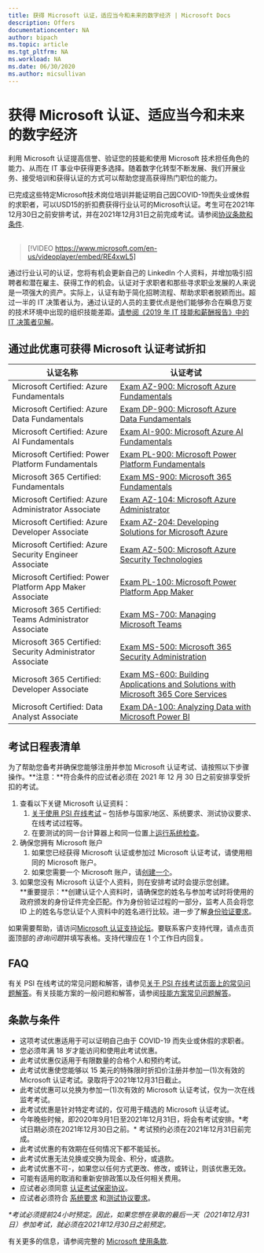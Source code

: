 ```yaml
---
title: 获得 Microsoft 认证，适应当今和未来的数字经济 | Microsoft Docs
description: Offers 
documentationcenter: NA 
author: bipach
ms.topic: article
ms.tgt_pltfrm: NA
ms.workload: NA
ms.date: 06/30/2020
ms.author: micsullivan
---
```

# 获得 Microsoft 认证、适应当今和未来的数字经济

利用 Microsoft 认证提高信誉、验证您的技能和使用 Microsoft 技术担任角色的能力、从而在 IT 事业中获得更多选择。随着数字化转型不断发展、我们开展业务、接受培训和获得认证的方式可以帮助您提高获得热门职位的能力。

已完成这些特定Microsoft技术岗位培训并能证明自己因COVID-19而失业或休假的求职者，可以USD15的折扣费获得行业认可的Microsoft认证。考生可在2021年12月30日之前安排考试，并在2021年12月31日之前完成考试。请参阅[协议条款和条件](#terms-conditions).
<br/>
<br/>

> [!VIDEO https://www.microsoft.com/en-us/videoplayer/embed/RE4xwL5]

通过行业认可的认证，您将有机会更新自己的 LinkedIn 个人资料，并增加吸引招聘者和潜在雇主、获得工作的机会。认证对于求职者和那些寻求职业发展的人来说是一项强大的资产。实际上，认证有助于简化招聘流程、帮助求职者脱颖而出。超过一半的 IT 决策者认为，通过认证的人员的主要优点是他们能够弥合在瞬息万变的技术环境中出现的组织技能差距。[请参阅《2019 年 IT 技能和薪酬报告》中的 IT 决策者见解](#terms-conditions)。

## 通过此优惠可获得 Microsoft 认证考试折扣

|认证名称|认证考试|
|-|-|
|Microsoft Certified: Azure Fundamentals|[Exam AZ-900: Microsoft Azure Fundamentals](/learn/certifications/exams/az-900)|
|Microsoft Certified: Azure Data Fundamentals|[Exam DP-900: Microsoft Azure Data Fundamentals](/learn/certifications/exams/dp-900)|
|Microsoft Certified: Azure AI Fundamentals|[Exam AI-900: Microsoft Azure AI Fundamentals](/learn/certifications/exams/ai-900)|
|Microsoft Certified: Power Platform Fundamentals|[Exam PL-900: Microsoft Power Platform Fundamentals](/learn/certifications/exams/pl-900)|
|Microsoft 365 Certified: Fundamentals|[Exam MS-900: Microsoft 365 Fundamentals](/learn/certifications/exams/ms-900)|
|Microsoft Certified: Azure Administrator Associate|[Exam AZ-104: Microsoft Azure Administrator](/learn/certifications/exams/az-104)|
|Microsoft Certified: Azure Developer Associate|[Exam AZ-204: Developing Solutions for Microsoft Azure](/learn/certifications/exams/az-204)|
|Microsoft Certified: Azure Security Engineer Associate|[Exam AZ-500: Microsoft Azure Security Technologies](/learn/certifications/exams/az-500)|
|Microsoft Certified: Power Platform App Maker Associate|[Exam PL-100: Microsoft Power Platform App Maker](/learn/certifications/exams/pl-100)|
|Microsoft 365 Certified: Teams Administrator Associate|[Exam MS-700: Managing Microsoft Teams](/learn/certifications/exams/ms-700)|
|Microsoft 365 Certified: Security Administrator Associate|[Exam MS-500: Microsoft 365 Security Administration](/learn/certifications/exams/ms-500)|
|Microsoft 365 Certified: Developer Associate|[Exam MS-600: Building Applications and Solutions with Microsoft 365 Core Services](/learn/certifications/exams/ms-600)|
|Microsoft Certified: Data Analyst Associate|[Exam DA-100: Analyzing Data with Microsoft Power BI](/learn/certifications/exams/da-100)|

## 考试日程表清单

为了帮助您备考并确保您能够注册并参加 Microsoft 认证考试、请按照以下步骤操作。**注意：**符合条件的应试者必须在 2021 年 12 月 30 日之前安排享受折扣的考试。

1. 查看以下关键 Microsoft 认证资料：
	1. [关于使用 PSI 在线考试](/learn/certifications/online-exams-psi) – 包括参与国家/地区、系统要求、测试协议要求、在线考试过程等。  
	2. 在要测试的同一台计算器上和同一位置上[运行系统检查](https://syscheck.bridge.psiexams.com/)。
2. 确保您拥有 Microsoft 账户
	1. 如果您已经获得 Microsoft 认证或参加过 Microsoft 认证考试，请使用相同的 Microsoft 账户。  
	2. 如果您需要一个 Microsoft 账户，请[创建一个](https://account.microsoft.com/account/manage-my-account)。
3. 如果您没有 Microsoft 认证个人资料，则在安排考试时会提示您创建。<br/>**重要提示：**创建认证个人资料时，请确保您的姓名与参加考试时将使用的政府颁发的身份证件完全匹配。作为身份验证过程的一部分，监考人员会将您 ID 上的姓名与您认证个人资料中的姓名进行比较。进一步了解[身份验证要求](/learn/certifications/online-exams-psi#identity-verification-requirements)。

如果需要帮助，请访问[Microsoft 认证支持论坛](https://aka.ms/mcpforum)。要联系客户支持代理，请点击页面顶部的*咨询问题*并填写表格。支持代理应在 1 个工作日内回复。

## FAQ

有关 PSI 在线考试的常见问题和解答，请参见[关于 PSI 在线考试页面上的常见问题解答](/learn/certifications/online-exams-psi#frequently-asked-questions)。有关技能方案的一般问题和解答，请参阅[技能方案常见问题解答](https://aka.ms/JobSeekerFAQ)。

## <a name="terms-conditions"></a> 条款与条件

- 这项考试优惠适用于可以证明自己由于 COVID-19 而失业或休假的求职者。
- 您必须年满 18 岁才能访问和使用此考试优惠。
- 此考试优惠仅适用于有限数量的合格个人和预约考试。
- 此考试优惠使您能够以 15 美元的特殊限时折扣价注册并参加一(1)次有效的 Microsoft 认证考试。录取将于2021年12月31日截止。
- 此考试优惠可以兑换为参加一(1)次有效的 Microsoft 认证考试，仅为一次在线监考考试。
- 此考试优惠是针对特定考试的，仅可用于精选的 Microsoft 认证考试。
- 今年晚些时候，即2020年9月1日至2021年12月31日，将会有考试安排。&#42;考试日期必须在2021年12月30日之前。&#42; 考试预约必须在2021年12月31日前完成。
- 此考试优惠的有效期在任何情况下都不能延长。
- 此考试优惠无法兑换或交换为现金、积分，或退款。
- 此考试优惠不可-，如果您以任何方式更改、修改，或转让，则该优惠无效。
- 可能有适用的取消和重新安排政策以及任何相关费用。
- 应试者必须同意 [认证考试保密协议](/learn/certifications/certification-exam-policies#non-disclosure-agreement)。
- 应试者必须符合 [系统要求](/learn/certifications/online-exams-psi#system-requirements) 和[测试协议要求](/learn/certifications/online-exams-psi#testing-protocol-requirements)。

*&#42;考试必须提前24小时预定。因此，如果您想在录取的最后一天（2021年12月31日）参加考试，就必须在2021年12月30日之前预定。*

有关更多的信息，请参阅完整的 [Microsoft 使用条款](https://www.microsoft.com/en-us/legal/intellectualproperty/copyright/default.aspx).
